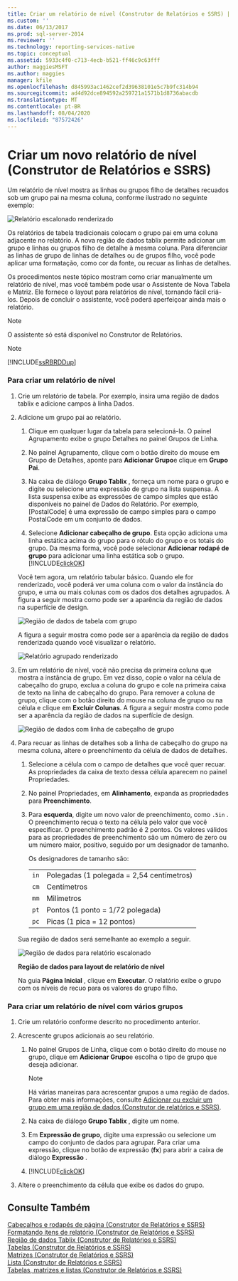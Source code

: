 ```yaml
---
title: Criar um relatório de nível (Construtor de Relatórios e SSRS) | Microsoft Docs
ms.custom: ''
ms.date: 06/13/2017
ms.prod: sql-server-2014
ms.reviewer: ''
ms.technology: reporting-services-native
ms.topic: conceptual
ms.assetid: 5933c4f0-c713-4ecb-b521-ff46c9c63fff
author: maggiesMSFT
ms.author: maggies
manager: kfile
ms.openlocfilehash: d845993ac1462cef2d39638101e5c7b9fc314b94
ms.sourcegitcommit: ad4d92dce894592a259721a1571b1d8736abacdb
ms.translationtype: MT
ms.contentlocale: pt-BR
ms.lasthandoff: 08/04/2020
ms.locfileid: "87572426"
---
```

# <a name="create-a-stepped-report-report-builder-and-ssrs"></a>Criar um novo relatório de nível (Construtor de Relatórios e SSRS)
  Um relatório de nível mostra as linhas ou grupos filho de detalhes recuados sob um grupo pai na mesma coluna, conforme ilustrado no seguinte exemplo:  
  
 ![Relatório escalonado renderizado](../media/steppedreportrendered.gif "Relatório escalonado renderizado")  
  
 Os relatórios de tabela tradicionais colocam o grupo pai em uma coluna adjacente no relatório. A nova região de dados tablix permite adicionar um grupo e linhas ou grupos filho de detalhe à mesma coluna. Para diferenciar as linhas de grupo de linhas de detalhes ou de grupos filho, você pode aplicar uma formatação, como cor da fonte, ou recuar as linhas de detalhes.  
  
 Os procedimentos neste tópico mostram como criar manualmente um relatório de nível, mas você também pode usar o Assistente de Nova Tabela e Matriz. Ele fornece o layout para relatórios de nível, tornando fácil criá-los. Depois de concluir o assistente, você poderá aperfeiçoar ainda mais o relatório.  
  
> [!NOTE]  
>  O assistente só está disponível no Construtor de Relatórios.  
  
> [!NOTE]  
>  [!INCLUDE[ssRBRDDup](../../includes/ssrbrddup-md.md)]  
  
### <a name="to-create-a-stepped-report"></a>Para criar um relatório de nível  
  
1.  Crie um relatório de tabela. Por exemplo, insira uma região de dados tablix e adicione campos à linha Dados.  
  
2.  Adicione um grupo pai ao relatório.  
  
    1.  Clique em qualquer lugar da tabela para selecioná-la. O painel Agrupamento exibe o grupo Detalhes no painel Grupos de Linha.  
  
    2.  No painel Agrupamento, clique com o botão direito do mouse em Grupo de Detalhes, aponte para **Adicionar Grupo**e clique em **Grupo Pai**.  
  
    3.  Na caixa de diálogo **Grupo Tablix** , forneça um nome para o grupo e digite ou selecione uma expressão de grupo na lista suspensa. A lista suspensa exibe as expressões de campo simples que estão disponíveis no painel de Dados do Relatório. Por exemplo, [PostalCode] é uma expressão de campo simples para o campo PostalCode em um conjunto de dados.  
  
    4.  Selecione **Adicionar cabeçalho de grupo**. Esta opção adiciona uma linha estática acima do grupo para o rótulo do grupo e os totais do grupo. Da mesma forma, você pode selecionar **Adicionar rodapé de grupo** para adicionar uma linha estática sob o grupo. [!INCLUDE[clickOK](../../../includes/clickok-md.md)]  
  
     Você tem agora, um relatório tabular básico. Quando ele for renderizado, você poderá ver uma coluna com o valor da instância do grupo, e uma ou mais colunas com os dados dos detalhes agrupados. A figura a seguir mostra como pode ser a aparência da região de dados na superfície de design.  
  
     ![Região de dados de tabela com grupo](../media/tabledataregionwithgroup.gif "Região de dados de tabela com grupo")  
  
     A figura a seguir mostra como pode ser a aparência da região de dados renderizada quando você visualizar o relatório.  
  
     ![Relatório agrupado renderizado](../media/tablereportrendered.gif "Relatório agrupado renderizado")  
  
3.  Em um relatório de nível, você não precisa da primeira coluna que mostra a instância de grupo. Em vez disso, copie o valor na célula de cabeçalho do grupo, exclua a coluna do grupo e cole na primeira caixa de texto na linha de cabeçalho do grupo. Para remover a coluna de grupo, clique com o botão direito do mouse na coluna de grupo ou na célula e clique em **Excluir Colunas**. A figura a seguir mostra como pode ser a aparência da região de dados na superfície de design.  
  
     ![Região de dados com linha de cabeçalho de grupo](../media/tabledataregiongroupheader.gif "Região de dados com linha de cabeçalho de grupo")  
  
4.  Para recuar as linhas de detalhes sob a linha de cabeçalho do grupo na mesma coluna, altere o preenchimento da célula de dados de detalhes.  
  
    1.  Selecione a célula com o campo de detalhes que você quer recuar. As propriedades da caixa de texto dessa célula aparecem no painel Propriedades.  
  
    2.  No painel Propriedades, em **Alinhamento**, expanda as propriedades para **Preenchimento**.  
  
    3.  Para **esquerda**, digite um novo valor de preenchimento, como `.5in` . O preenchimento recua o texto na célula pelo valor que você especificar. O preenchimento padrão é 2 pontos. Os valores válidos para as propriedades de preenchimento são um número de zero ou um número maior, positivo, seguido por um designador de tamanho.  
  
         Os designadores de tamanho são:  
  
        |||  
        |-|-|  
        |`in`|Polegadas (1 polegada = 2,54 centímetros)|  
        |`cm`|Centímetros|  
        |`mm`|Milímetros|  
        |`pt`|Pontos (1 ponto = 1/72 polegada)|  
        |`pc`|Picas (1 pica = 12 pontos)|  
  
     Sua região de dados será semelhante ao exemplo a seguir.  
  
     ![Região de dados para relatório escalonado](../media/steppedreportdataregion.gif "Região de dados para relatório escalonado")  
  
     **Região de dados para layout de relatório de nível**  
  
     Na guia **Página Inicial** , clique em **Executar**. O relatório exibe o grupo com os níveis de recuo para os valores do grupo filho.  
  
### <a name="to-create-a-stepped-report-with-multiple-groups"></a>Para criar um relatório de nível com vários grupos  
  
1.  Crie um relatório conforme descrito no procedimento anterior.  
  
2.  Acrescente grupos adicionais ao seu relatório.  
  
    1.  No painel Grupos de Linha, clique com o botão direito do mouse no grupo, clique em **Adicionar Grupo**e escolha o tipo de grupo que deseja adicionar.  
  
        > [!NOTE]  
        >  Há várias maneiras para acrescentar grupos a uma região de dados. Para obter mais informações, consulte [Adicionar ou excluir um grupo em uma região de dados &#40;Construtor de relatórios e SSRS&#41;](add-or-delete-a-group-in-a-data-region-report-builder-and-ssrs.md).  
  
    2.  Na caixa de diálogo **Grupo Tablix** , digite um nome.  
  
    3.  Em **Expressão de grupo**, digite uma expressão ou selecione um campo do conjunto de dados para agrupar. Para criar uma expressão, clique no botão de expressão (**fx**) para abrir a caixa de diálogo **Expressão** .  
  
    4.  [!INCLUDE[clickOK](../../../includes/clickok-md.md)]  
  
3.  Altere o preenchimento da célula que exibe os dados do grupo.  
  
## <a name="see-also"></a>Consulte Também  
 [Cabeçalhos e rodapés de página &#40;Construtor de Relatórios e SSRS&#41;](page-headers-and-footers-report-builder-and-ssrs.md)   
 [Formatando itens de relatório &#40;Construtor de Relatórios e SSRS&#41;](formatting-report-items-report-builder-and-ssrs.md)   
 [Região de dados Tablix &#40;Construtor de Relatórios e SSRS&#41;](../tablix-data-region-report-builder-and-ssrs.md)   
 [Tabelas &#40;Construtor de Relatórios e SSRS&#41;](tables-report-builder-and-ssrs.md)   
 [Matrizes &#40;Construtor de Relatórios e SSRS&#41;](create-a-matrix-report-builder-and-ssrs.md)   
 [Lista &#40;Construtor de Relatórios e SSRS&#41;](create-invoices-and-forms-with-lists-report-builder-and-ssrs.md)   
 [Tabelas, matrizes e listas &#40;Construtor de Relatórios e SSRS&#41;](tables-matrices-and-lists-report-builder-and-ssrs.md)  
  
  
